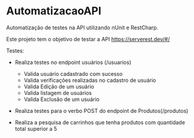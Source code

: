 # AutomatizacaoAPI

Automatização de testes na API utilizando nUnit e RestCharp.

Este projeto tem o objetivo de testar a API https://serverest.dev/#/

Testes:
- Realiza testes no endpoint usuários (/usuarios)
  - Valida usuário cadastrado com sucesso
  - Valida verificações realizadas no cadastro de usuário
  - Valida Edição de um usuário
  - Valida listagem de usuários
  - Valida Exclusão de um usuário

- Realiza testes para o verbo POST do endpoint de Produtos(/produtos)

- Realiza a pesquisa de carrinhos que tenha produtos com quantidade total superior a 5



